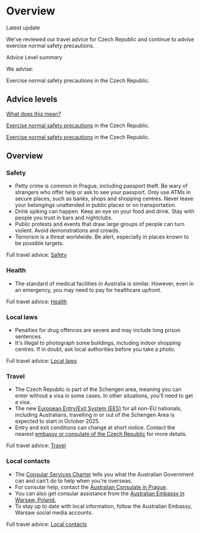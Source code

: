 # Overview

Latest update

We've reviewed our travel advice for Czech Republic and continue to advise exercise normal safety precautions.

Advice Level summary

We advise:

Exercise normal safety precautions in the Czech Republic.

## Advice levels

[What does this mean?](/before-you-go/travel-advice-explained/)

[Exercise normal safety precautions](https://www.smartraveller.gov.au/consular-services/travel-advice-explained#level1) in the Czech Republic.

[Exercise normal safety precautions](https://www.smartraveller.gov.au/consular-services/travel-advice-explained#level1) in the Czech Republic.

## Overview

### Safety

* Petty crime is common in Prague, including passport theft. Be wary of strangers who offer help or ask to see your passport. Only use ATMs in secure places, such as banks, shops and shopping centres. Never leave your belongings unattended in public places or on transportation.
* Drink spiking can happen. Keep an eye on your food and drink. Stay with people you trust in bars and nightclubs.
* Public protests and events that draw large groups of people can turn violent. Avoid demonstrations and crowds.
* Terrorism is a threat worldwide. ​Be alert, especially in places known to be possible targets.

Full travel advice: [Safety](#safety)

### Health

* The standard of medical facilities in Australia is similar. However, even in an emergency, you may need to pay for healthcare upfront.

Full travel advice: [Health](#health)

### Local laws

* Penalties for drug offences are severe and may include long prison sentences.
* It's illegal to photograph some buildings, including indoor shopping centres. If in doubt, ask local authorities before you take a photo.

Full travel advice: [Local laws](#local-laws)

### Travel

* The Czech Republic is part of the Schengen area, meaning you can enter without a visa in some cases. In other situations, you'll need to get a visa.
* The new [European Entry/Exit System (EES)](https://travel-europe.europa.eu/ees_en) for all non-EU nationals, including Australians, travelling in or out of the Schengen Area is expected to start in October 2025.
* Entry and exit conditions can change at short notice. Contact the nearest [embassy or consulate of the Czech Republic](https://protocol.dfat.gov.au/Public/Missions/54) for more details.

Full travel advice: [Travel](#travel)

### Local contacts

* The [Consular Services Charter](/node/46) tells you what the Australian Government can and can't do to help when you're overseas.
* For consular help, contact the [Australian Consulate in Prague](https://www.austrade.gov.au/czech-republic/consulate-english).
* You can also get consular assistance from the [Australian Embassy in Warsaw, Poland.](https://poland.embassy.gov.au/wsaw/home.html)
* To stay up to date with local information, follow the Australian Embassy, Warsaw social media accounts.

Full travel advice: [Local contacts](#local-contacts)